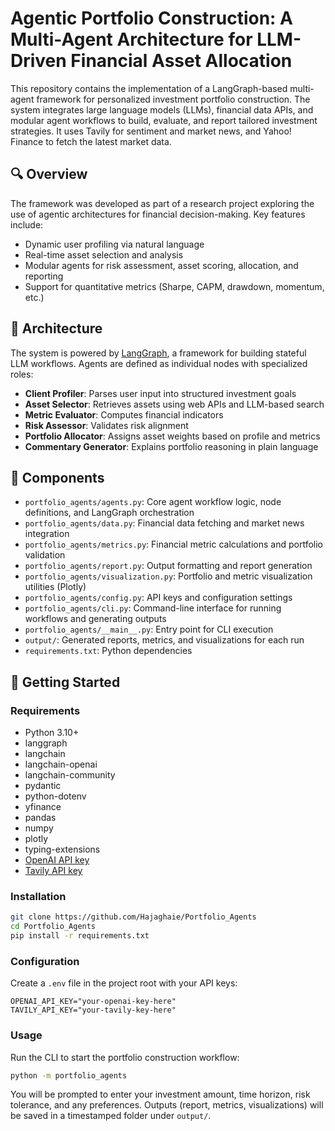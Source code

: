 # Agentic Portfolio Construction: A Multi-Agent Architecture for LLM-Driven Financial Asset Allocation

This repository contains the implementation of a LangGraph-based multi-agent framework for personalized investment portfolio construction. The system integrates large language models (LLMs), financial data APIs, and modular agent workflows to build, evaluate, and report tailored investment strategies. It uses Tavily for sentiment and market news, and Yahoo! Finance to fetch the latest market data.

## 🔍 Overview

The framework was developed as part of a research project exploring the use of agentic architectures for financial decision-making. Key features include:

- Dynamic user profiling via natural language
- Real-time asset selection and analysis
- Modular agents for risk assessment, asset scoring, allocation, and reporting
- Support for quantitative metrics (Sharpe, CAPM, drawdown, momentum, etc.)

## 🧠 Architecture

The system is powered by [LangGraph](https://github.com/langchain-ai/langgraph), a framework for building stateful LLM workflows. Agents are defined as individual nodes with specialized roles:

- **Client Profiler**: Parses user input into structured investment goals
- **Asset Selector**: Retrieves assets using web APIs and LLM-based search
- **Metric Evaluator**: Computes financial indicators
- **Risk Assessor**: Validates risk alignment
- **Portfolio Allocator**: Assigns asset weights based on profile and metrics
- **Commentary Generator**: Explains portfolio reasoning in plain language

## 🧱 Components

- `portfolio_agents/agents.py`: Core agent workflow logic, node definitions, and LangGraph orchestration
- `portfolio_agents/data.py`: Financial data fetching and market news integration
- `portfolio_agents/metrics.py`: Financial metric calculations and portfolio validation
- `portfolio_agents/report.py`: Output formatting and report generation
- `portfolio_agents/visualization.py`: Portfolio and metric visualization utilities (Plotly)
- `portfolio_agents/config.py`: API keys and configuration settings
- `portfolio_agents/cli.py`: Command-line interface for running workflows and generating outputs
- `portfolio_agents/__main__.py`: Entry point for CLI execution
- `output/`: Generated reports, metrics, and visualizations for each run
- `requirements.txt`: Python dependencies

## 🚀 Getting Started

### Requirements

- Python 3.10+
- langgraph
- langchain
- langchain-openai
- langchain-community
- pydantic
- python-dotenv
- yfinance
- pandas
- numpy
- plotly
- typing-extensions
- [OpenAI API key](https://platform.openai.com/account/api-keys)
- [Tavily API key](https://app.tavily.com/)

### Installation

```bash
git clone https://github.com/Hajaghaie/Portfolio_Agents
cd Portfolio_Agents
pip install -r requirements.txt
```

### Configuration

Create a `.env` file in the project root with your API keys:

```
OPENAI_API_KEY="your-openai-key-here"
TAVILY_API_KEY="your-tavily-key-here"
```

### Usage

Run the CLI to start the portfolio construction workflow:

```bash
python -m portfolio_agents
```

You will be prompted to enter your investment amount, time horizon, risk tolerance, and any preferences. Outputs (report, metrics, visualizations) will be saved in a timestamped folder under `output/`.
